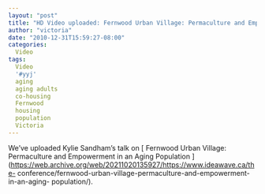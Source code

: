 ```yaml
---
layout: "post"
title: "HD Video uploaded: Fernwood Urban Village: Permaculture and Empowerment in an Aging Population"
author: "victoria"
date: "2010-12-31T15:59:27-08:00"
categories:
  Video
tags: 
  Video
  '#yyj'
  aging
  aging adults
  co-housing
  Fernwood
  housing
  population
  Victoria
---
```


We’ve uploaded Kylie Sandham’s talk on [ Fernwood Urban Village: Permaculture
and Empowerment in an Aging Population
](https://web.archive.org/web/20211020135927/https://www.ideawave.ca/the-
conference/fernwood-urban-village-permaculture-and-empowerment-in-an-aging-
population/).


[//]: # (Retrieved from https://web.archive.org/web/20211203164932/https://www.ideawave.ca/hd-video-uploaded-fernwood-urban-village-permaculture-and-empowerment-in-an-aging-population/)